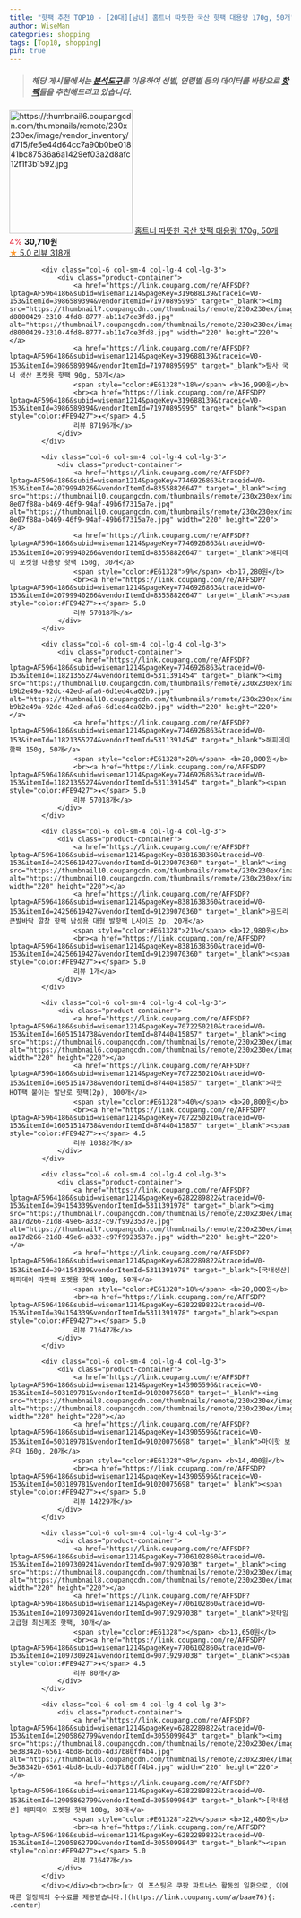 ```yaml
---
title: "핫팩 추천 TOP10 - [20대][남녀] 홈트너 따뜻한 국산 핫팩 대용량 170g, 50개"
author: WiseMan
categories: shopping
tags: [Top10, shopping]
pin: true
---
```


> ##### 해당 게시물에서는 [**분석도구**](https://itemscout.io/)를 이용하여 **성별**, **연령별** 등의 데이터를 바탕으로 [**핫팩**](https://link.coupang.com/a/baae76)들을 추천해드리고 있습니다.
<div class="container"><div class="row">
            <div class="col-6 col-sm-4 col-lg-4 col-lg-3">
                <div class="product-container">
                    <a href="https://link.coupang.com/re/AFFSDP?lptag=AF5964186&subid=wiseman1214&pageKey=6842296629&traceid=V0-153&itemId=16274168016&vendorItemId=83466852296" target="_blank"><img src="https://thumbnail6.coupangcdn.com/thumbnails/remote/230x230ex/image/vendor_inventory/d715/fe5e44d64cc7a90b0be01841bc87536a6a1429ef03a2d8afc12f1f3b1592.jpg" alt="https://thumbnail6.coupangcdn.com/thumbnails/remote/230x230ex/image/vendor_inventory/d715/fe5e44d64cc7a90b0be01841bc87536a6a1429ef03a2d8afc12f1f3b1592.jpg" width="220" height="220"></a>
                    <a href="https://link.coupang.com/re/AFFSDP?lptag=AF5964186&subid=wiseman1214&pageKey=6842296629&traceid=V0-153&itemId=16274168016&vendorItemId=83466852296" target="_blank">홈트너 따뜻한 국산 핫팩 대용량 170g, 50개</a>
                    <span style="color:#E61328">4%</span> <b>30,710원</b>
                    <br><a href="https://link.coupang.com/re/AFFSDP?lptag=AF5964186&subid=wiseman1214&pageKey=6842296629&traceid=V0-153&itemId=16274168016&vendorItemId=83466852296" target="_blank"><span style="color:#FE9427">★</span> 5.0
                    리뷰 318개</a>
                </div>
            </div>
            
            <div class="col-6 col-sm-4 col-lg-4 col-lg-3">
                <div class="product-container">
                    <a href="https://link.coupang.com/re/AFFSDP?lptag=AF5964186&subid=wiseman1214&pageKey=319688139&traceid=V0-153&itemId=3986589394&vendorItemId=71970895995" target="_blank"><img src="https://thumbnail7.coupangcdn.com/thumbnails/remote/230x230ex/image/retail/images/8512647379901-d8000429-2310-4fd8-8777-ab11e7ce3fd8.jpg" alt="https://thumbnail7.coupangcdn.com/thumbnails/remote/230x230ex/image/retail/images/8512647379901-d8000429-2310-4fd8-8777-ab11e7ce3fd8.jpg" width="220" height="220"></a>
                    <a href="https://link.coupang.com/re/AFFSDP?lptag=AF5964186&subid=wiseman1214&pageKey=319688139&traceid=V0-153&itemId=3986589394&vendorItemId=71970895995" target="_blank">탐사 국내 생산 포켓용 핫팩 90g, 50개</a>
                    <span style="color:#E61328">18%</span> <b>16,990원</b>
                    <br><a href="https://link.coupang.com/re/AFFSDP?lptag=AF5964186&subid=wiseman1214&pageKey=319688139&traceid=V0-153&itemId=3986589394&vendorItemId=71970895995" target="_blank"><span style="color:#FE9427">★</span> 4.5
                    리뷰 87196개</a>
                </div>
            </div>
            
            <div class="col-6 col-sm-4 col-lg-4 col-lg-3">
                <div class="product-container">
                    <a href="https://link.coupang.com/re/AFFSDP?lptag=AF5964186&subid=wiseman1214&pageKey=7746926863&traceid=V0-153&itemId=20799940266&vendorItemId=83558826647" target="_blank"><img src="https://thumbnail10.coupangcdn.com/thumbnails/remote/230x230ex/image/retail/images/871823334739432-8e07f88a-b469-46f9-94af-49b6f7315a7e.jpg" alt="https://thumbnail10.coupangcdn.com/thumbnails/remote/230x230ex/image/retail/images/871823334739432-8e07f88a-b469-46f9-94af-49b6f7315a7e.jpg" width="220" height="220"></a>
                    <a href="https://link.coupang.com/re/AFFSDP?lptag=AF5964186&subid=wiseman1214&pageKey=7746926863&traceid=V0-153&itemId=20799940266&vendorItemId=83558826647" target="_blank">해피데이 포켓형 대용량 핫팩 150g, 30개</a>
                    <span style="color:#E61328">9%</span> <b>17,280원</b>
                    <br><a href="https://link.coupang.com/re/AFFSDP?lptag=AF5964186&subid=wiseman1214&pageKey=7746926863&traceid=V0-153&itemId=20799940266&vendorItemId=83558826647" target="_blank"><span style="color:#FE9427">★</span> 5.0
                    리뷰 57018개</a>
                </div>
            </div>
            
            <div class="col-6 col-sm-4 col-lg-4 col-lg-3">
                <div class="product-container">
                    <a href="https://link.coupang.com/re/AFFSDP?lptag=AF5964186&subid=wiseman1214&pageKey=7746926863&traceid=V0-153&itemId=11821355274&vendorItemId=5311391454" target="_blank"><img src="https://thumbnail10.coupangcdn.com/thumbnails/remote/230x230ex/image/retail/images/2014865824956813-b9b2e49a-92dc-42ed-afa6-6d1ed4ca02b9.jpg" alt="https://thumbnail10.coupangcdn.com/thumbnails/remote/230x230ex/image/retail/images/2014865824956813-b9b2e49a-92dc-42ed-afa6-6d1ed4ca02b9.jpg" width="220" height="220"></a>
                    <a href="https://link.coupang.com/re/AFFSDP?lptag=AF5964186&subid=wiseman1214&pageKey=7746926863&traceid=V0-153&itemId=11821355274&vendorItemId=5311391454" target="_blank">해피데이 핫팩 150g, 50개</a>
                    <span style="color:#E61328">28%</span> <b>28,800원</b>
                    <br><a href="https://link.coupang.com/re/AFFSDP?lptag=AF5964186&subid=wiseman1214&pageKey=7746926863&traceid=V0-153&itemId=11821355274&vendorItemId=5311391454" target="_blank"><span style="color:#FE9427">★</span> 5.0
                    리뷰 57018개</a>
                </div>
            </div>
            
            <div class="col-6 col-sm-4 col-lg-4 col-lg-3">
                <div class="product-container">
                    <a href="https://link.coupang.com/re/AFFSDP?lptag=AF5964186&subid=wiseman1214&pageKey=8381638360&traceid=V0-153&itemId=24256619427&vendorItemId=91239070360" target="_blank"><img src="https://thumbnail10.coupangcdn.com/thumbnails/remote/230x230ex/image/vendor_inventory/1133/88cfcee6223a78771cc3628f79709c314caab13aa242293e9452954d6ed6.png" alt="https://thumbnail10.coupangcdn.com/thumbnails/remote/230x230ex/image/vendor_inventory/1133/88cfcee6223a78771cc3628f79709c314caab13aa242293e9452954d6ed6.png" width="220" height="220"></a>
                    <a href="https://link.coupang.com/re/AFFSDP?lptag=AF5964186&subid=wiseman1214&pageKey=8381638360&traceid=V0-153&itemId=24256619427&vendorItemId=91239070360" target="_blank">곰도리 큰발바닥 깔창 핫팩 남성용 대형 발핫팩 L사이즈 2p, 20개</a>
                    <span style="color:#E61328">21%</span> <b>12,980원</b>
                    <br><a href="https://link.coupang.com/re/AFFSDP?lptag=AF5964186&subid=wiseman1214&pageKey=8381638360&traceid=V0-153&itemId=24256619427&vendorItemId=91239070360" target="_blank"><span style="color:#FE9427">★</span> 5.0
                    리뷰 1개</a>
                </div>
            </div>
            
            <div class="col-6 col-sm-4 col-lg-4 col-lg-3">
                <div class="product-container">
                    <a href="https://link.coupang.com/re/AFFSDP?lptag=AF5964186&subid=wiseman1214&pageKey=7072250210&traceid=V0-153&itemId=16051514738&vendorItemId=87440415857" target="_blank"><img src="https://thumbnail6.coupangcdn.com/thumbnails/remote/230x230ex/image/vendor_inventory/c4ad/0efd4937af2272ed1e03d76887588ae3b355a8f703692f40eb12510a9478.jpg" alt="https://thumbnail6.coupangcdn.com/thumbnails/remote/230x230ex/image/vendor_inventory/c4ad/0efd4937af2272ed1e03d76887588ae3b355a8f703692f40eb12510a9478.jpg" width="220" height="220"></a>
                    <a href="https://link.coupang.com/re/AFFSDP?lptag=AF5964186&subid=wiseman1214&pageKey=7072250210&traceid=V0-153&itemId=16051514738&vendorItemId=87440415857" target="_blank">따뜻HOT팩 붙이는 발난로 핫팩(2p), 100개</a>
                    <span style="color:#E61328">40%</span> <b>20,800원</b>
                    <br><a href="https://link.coupang.com/re/AFFSDP?lptag=AF5964186&subid=wiseman1214&pageKey=7072250210&traceid=V0-153&itemId=16051514738&vendorItemId=87440415857" target="_blank"><span style="color:#FE9427">★</span> 4.5
                    리뷰 10382개</a>
                </div>
            </div>
            
            <div class="col-6 col-sm-4 col-lg-4 col-lg-3">
                <div class="product-container">
                    <a href="https://link.coupang.com/re/AFFSDP?lptag=AF5964186&subid=wiseman1214&pageKey=6282289822&traceid=V0-153&itemId=394154339&vendorItemId=5311391978" target="_blank"><img src="https://thumbnail7.coupangcdn.com/thumbnails/remote/230x230ex/image/retail/images/957443081755900-aa17d266-21d8-49e6-a332-c97f9923537e.jpg" alt="https://thumbnail7.coupangcdn.com/thumbnails/remote/230x230ex/image/retail/images/957443081755900-aa17d266-21d8-49e6-a332-c97f9923537e.jpg" width="220" height="220"></a>
                    <a href="https://link.coupang.com/re/AFFSDP?lptag=AF5964186&subid=wiseman1214&pageKey=6282289822&traceid=V0-153&itemId=394154339&vendorItemId=5311391978" target="_blank">[국내생산] 해피데이 따뜻해 포켓용 핫팩 100g, 50개</a>
                    <span style="color:#E61328">18%</span> <b>20,800원</b>
                    <br><a href="https://link.coupang.com/re/AFFSDP?lptag=AF5964186&subid=wiseman1214&pageKey=6282289822&traceid=V0-153&itemId=394154339&vendorItemId=5311391978" target="_blank"><span style="color:#FE9427">★</span> 5.0
                    리뷰 71647개</a>
                </div>
            </div>
            
            <div class="col-6 col-sm-4 col-lg-4 col-lg-3">
                <div class="product-container">
                    <a href="https://link.coupang.com/re/AFFSDP?lptag=AF5964186&subid=wiseman1214&pageKey=143905596&traceid=V0-153&itemId=503189781&vendorItemId=91020075698" target="_blank"><img src="https://thumbnail8.coupangcdn.com/thumbnails/remote/230x230ex/image/vendor_inventory/de02/0e496dcf0700f8d951e39bbc42264f1d81d10305451e2a837b9807d600ba.jpg" alt="https://thumbnail8.coupangcdn.com/thumbnails/remote/230x230ex/image/vendor_inventory/de02/0e496dcf0700f8d951e39bbc42264f1d81d10305451e2a837b9807d600ba.jpg" width="220" height="220"></a>
                    <a href="https://link.coupang.com/re/AFFSDP?lptag=AF5964186&subid=wiseman1214&pageKey=143905596&traceid=V0-153&itemId=503189781&vendorItemId=91020075698" target="_blank">마이핫 보온대 160g, 20개</a>
                    <span style="color:#E61328">8%</span> <b>14,400원</b>
                    <br><a href="https://link.coupang.com/re/AFFSDP?lptag=AF5964186&subid=wiseman1214&pageKey=143905596&traceid=V0-153&itemId=503189781&vendorItemId=91020075698" target="_blank"><span style="color:#FE9427">★</span> 5.0
                    리뷰 14229개</a>
                </div>
            </div>
            
            <div class="col-6 col-sm-4 col-lg-4 col-lg-3">
                <div class="product-container">
                    <a href="https://link.coupang.com/re/AFFSDP?lptag=AF5964186&subid=wiseman1214&pageKey=7706102860&traceid=V0-153&itemId=21097309241&vendorItemId=90719297038" target="_blank"><img src="https://thumbnail8.coupangcdn.com/thumbnails/remote/230x230ex/image/vendor_inventory/c1ea/9cb4ab95e00488cb1d1fd4a4a7c4c7fd63b472c93e382a88b228e93261e7.jpg" alt="https://thumbnail8.coupangcdn.com/thumbnails/remote/230x230ex/image/vendor_inventory/c1ea/9cb4ab95e00488cb1d1fd4a4a7c4c7fd63b472c93e382a88b228e93261e7.jpg" width="220" height="220"></a>
                    <a href="https://link.coupang.com/re/AFFSDP?lptag=AF5964186&subid=wiseman1214&pageKey=7706102860&traceid=V0-153&itemId=21097309241&vendorItemId=90719297038" target="_blank">핫타임 고급형 최신제조 핫팩, 30개</a>
                    <span style="color:#E61328"></span> <b>13,650원</b>
                    <br><a href="https://link.coupang.com/re/AFFSDP?lptag=AF5964186&subid=wiseman1214&pageKey=7706102860&traceid=V0-153&itemId=21097309241&vendorItemId=90719297038" target="_blank"><span style="color:#FE9427">★</span> 4.5
                    리뷰 80개</a>
                </div>
            </div>
            
            <div class="col-6 col-sm-4 col-lg-4 col-lg-3">
                <div class="product-container">
                    <a href="https://link.coupang.com/re/AFFSDP?lptag=AF5964186&subid=wiseman1214&pageKey=6282289822&traceid=V0-153&itemId=12905862799&vendorItemId=3055099843" target="_blank"><img src="https://thumbnail8.coupangcdn.com/thumbnails/remote/230x230ex/image/retail/images/957329243371345-5e38342b-6561-4bd8-bcdb-4d37b80ff4b4.jpg" alt="https://thumbnail8.coupangcdn.com/thumbnails/remote/230x230ex/image/retail/images/957329243371345-5e38342b-6561-4bd8-bcdb-4d37b80ff4b4.jpg" width="220" height="220"></a>
                    <a href="https://link.coupang.com/re/AFFSDP?lptag=AF5964186&subid=wiseman1214&pageKey=6282289822&traceid=V0-153&itemId=12905862799&vendorItemId=3055099843" target="_blank">[국내생산] 해피데이 포켓형 핫팩 100g, 30개</a>
                    <span style="color:#E61328">22%</span> <b>12,480원</b>
                    <br><a href="https://link.coupang.com/re/AFFSDP?lptag=AF5964186&subid=wiseman1214&pageKey=6282289822&traceid=V0-153&itemId=12905862799&vendorItemId=3055099843" target="_blank"><span style="color:#FE9427">★</span> 5.0
                    리뷰 71647개</a>
                </div>
            </div>
            </div></div><br><br>[👉 이 포스팅은 쿠팡 파트너스 활동의 일환으로, 이에 따른 일정액의 수수료를 제공받습니다.](https://link.coupang.com/a/baae76){: .center}